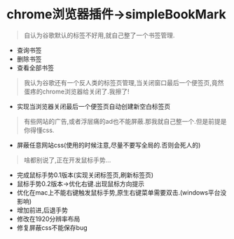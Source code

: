 # chrome浏览器插件->simpleBookMark
> 自认为谷歌默认的标签不好用,就自己整了一个书签管理.
* 查询书签
* 删除书签
* 查看全部书签

> 我认为谷歌还有一个反人类的标签页管理,当关闭窗口最后一个便签页,竟然蛋疼的chrome浏览器给关闭了.我擦了!
* 实现当浏览器关闭最后一个便签页自动创建新空白标签页

> 有些网站的广告,或者浮层痛的ad也不能屏蔽.那我就自己整一个.但是前提是你得懂css.
* 屏蔽任意网站css(使用的时候注意,尽量不要写全局的.否则会死人的)

> 啥都别说了,正在开发鼠标手势...
* 完成鼠标手势0.1版本(实现关闭标签页,刷新标签页)
* 鼠标手势0.2版本->优化右键.出现鼠标方向提示
* 优化在mac上不能右键触发鼠标手势,原生右键菜单需要双击.(windows平台没影响)
* 增加前进,后退手势
* 修改在1920分辨率布局
* 修复屏蔽css不能保存bug

